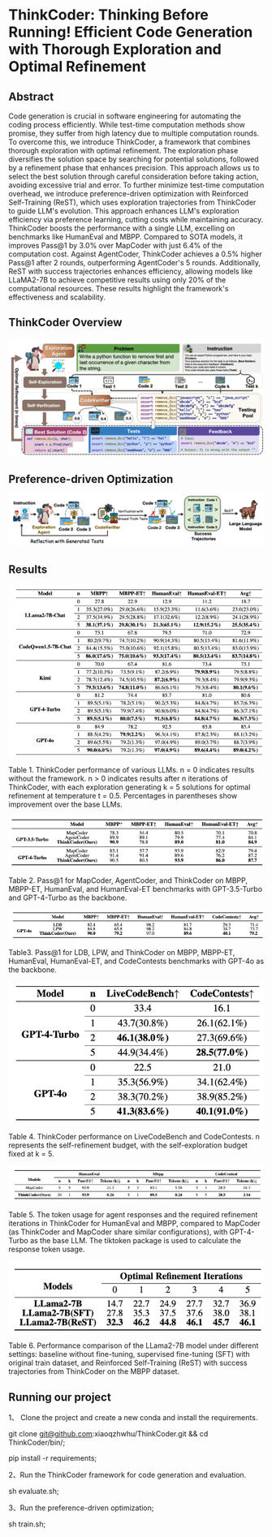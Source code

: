 # ThinkCoder: Thinking Before Running! Efficient Code Generation with Thorough Exploration and Optimal Refinement


## Abstract

Code generation is crucial in software engineering for automating the coding process efficiently. While test-time computation methods show promise, they suffer from high latency due to multiple computation rounds. To overcome this, we introduce ThinkCoder, a framework that combines thorough exploration with optimal refinement. The exploration phase diversifies the solution space by searching for potential solutions, followed by a refinement phase that enhances precision. This approach allows us to select the best solution through careful consideration before taking action, avoiding excessive trial and error. To further minimize test-time computation overhead, we introduce preference-driven optimization with Reinforced Self-Training (ReST), which uses exploration trajectories from ThinkCoder to guide LLM's evolution. This approach enhances LLM's exploration efficiency via preference learning, cutting costs while maintaining accuracy. ThinkCoder boosts the performance with a single LLM, excelling on benchmarks like HumanEval and MBPP. Compared to SOTA models, it improves Pass@1 by 3.0% over MapCoder with just 6.4\% of the computation cost. Against AgentCoder, ThinkCoder achieves a 0.5% higher Pass@1 after 2 rounds, outperforming AgentCoder's 5 rounds. Additionally, ReST with success trajectories enhances efficiency, allowing models like LLaMA2-7B to achieve competitive results using only 20% of the computational resources. These results highlight the framework's effectiveness and scalability. 

## ThinkCoder Overview

![alt text](images/thinkcoder.png)

## Preference-driven Optimization

![alt text](images/rest.png)

## Results

![alt text](images/result1.png)

Table 1. ThinkCoder performance of various LLMs. n = 0 indicates results without the framework. n > 0 indicates results after n iterations of ThinkCoder, with each exploration generating k = 5 solutions for optimal refinement at temperature t = 0.5. Percentages in parentheses show improvement over the base LLMs.

![alt text](images/result2.png)

Table 2. Pass@1 for MapCoder, AgentCoder, and ThinkCoder on MBPP, MBPP-ET, HumanEval, and HumanEval-ET benchmarks with GPT-3.5-Turbo and GPT-4-Turbo as the backbone.

![alt text](images/result3.png)

Table3. Pass@1 for LDB, LPW, and ThinkCoder on MBPP, MBPP-ET, HumanEval, HumanEval-ET, and CodeContests benchmarks with GPT-4o as the backbone.

![alt text](images/result4.png)

Table 4. ThinkCoder performance on LiveCodeBench and CodeContests. n represents the self-refinement budget, with the self-exploration budget fixed at k = 5.

![alt text](images/result5.png)

Table 5. The token usage for agent responses and the required refinement iterations in ThinkCoder for HumanEval and MBPP, compared to MapCoder (as ThinkCoder and MapCoder share similar configurations), with GPT-4-Turbo as the base LLM. The tiktoken package is used to calculate the response token usage.

![alt text](images/result6.png)

Table 6. Performance comparison of the LLama2-7B model under different settings: baseline without fine-tuning, supervised fine-tuning (SFT) with original train dataset, and Reinforced Self-Training (ReST) with success trajectories from ThinkCoder on the MBPP dataset.

## Running our project

1、 Clone the project and create a new conda and install the requirements.

git clone git@github.com:xiaoqzhwhu/ThinkCoder.git && cd ThinkCoder/bin/;

pip install -r requirements;

2、Run the ThinkCoder framework for code generation and evaluation.

sh evaluate.sh;

3、Run the preference-driven optimization;

sh train.sh;








